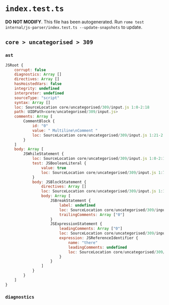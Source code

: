 # `index.test.ts`

**DO NOT MODIFY**. This file has been autogenerated. Run `rome test internal/js-parser/index.test.ts --update-snapshots` to update.

## `core > uncategorised > 309`

### `ast`

```javascript
JSRoot {
	corrupt: false
	diagnostics: Array []
	directives: Array []
	hasHoistedVars: false
	integrity: undefined
	interpreter: undefined
	sourceType: "script"
	syntax: Array []
	loc: SourceLocation core/uncategorised/309/input.js 1:0-2:18
	path: UIDPath<core/uncategorised/309/input.js>
	comments: Array [
		CommentBlock {
			id: "0"
			value: " Multiline\nComment "
			loc: SourceLocation core/uncategorised/309/input.js 1:21-2:10
		}
	]
	body: Array [
		JSWhileStatement {
			loc: SourceLocation core/uncategorised/309/input.js 1:0-2:18
			test: JSBooleanLiteral {
				value: true
				loc: SourceLocation core/uncategorised/309/input.js 1:7-1:11
			}
			body: JSBlockStatement {
				directives: Array []
				loc: SourceLocation core/uncategorised/309/input.js 1:13-2:18
				body: Array [
					JSBreakStatement {
						label: undefined
						loc: SourceLocation core/uncategorised/309/input.js 1:15-1:20
						trailingComments: Array ["0"]
					}
					JSExpressionStatement {
						leadingComments: Array ["0"]
						loc: SourceLocation core/uncategorised/309/input.js 2:10-2:16
						expression: JSReferenceIdentifier {
							name: "there"
							leadingComments: undefined
							loc: SourceLocation core/uncategorised/309/input.js 2:10-2:15 (there)
						}
					}
				]
			}
		}
	]
}
```

### `diagnostics`

```

```
